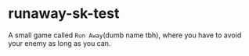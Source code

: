 # runaway-sk-test

A small game called `Run Away`(dumb name tbh), where you have to avoid your enemy as long as you can.
